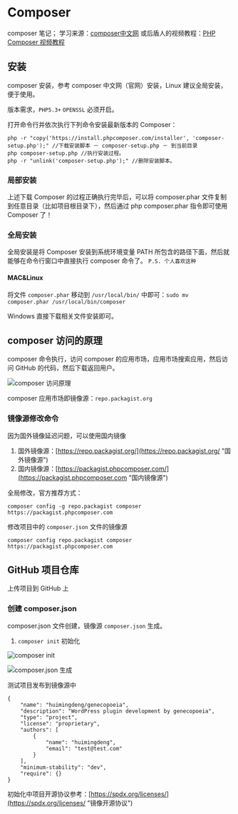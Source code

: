 # Composer #
composer 笔记； 学习来源：[composer中文网](https://www.phpcomposer.com/ "composer 中文网") 或后盾人的视频教程：[PHP Composer 视频教程](http://www.php.cn/course/677.html "PHP Composer 视频教程")

## 安装 ##
composer 安装，参考 composer 中文网（官网）安装，Linux 建议全局安装，便于使用。

版本需求，`PHP5.3+` `OPENSSL` 必须开启。 

打开命令行并依次执行下列命令安装最新版本的 Composer：

	php -r "copy('https://install.phpcomposer.com/installer', 'composer-setup.php');" //下载安装脚本 － composer-setup.php － 到当前目录 
	php composer-setup.php //执行安装过程。
	php -r "unlink('composer-setup.php');" //删除安装脚本。

### 局部安装 ###
上述下载 Composer 的过程正确执行完毕后，可以将 composer.phar 文件复制到任意目录（比如项目根目录下），然后通过 php composer.phar 指令即可使用 Composer 了！

### 全局安装 ###
全局安装是将 Composer 安装到系统环境变量 PATH 所包含的路径下面，然后就能够在命令行窗口中直接执行 composer 命令了。 `P.S. 个人喜欢这种`

#### MAC&Linux ####
将文件 `composer.phar` 移动到 `/usr/local/bin/` 中即可：`sudo mv composer.phar /usr/local/bin/composer`

Windows 直接下载相关文件安装即可。

## composer 访问的原理 ##
composer 命令执行，访问 composer 的应用市场，应用市场搜索应用，然后访问 GitHub 的代码，然后下载返回用户。

![composer 访问原理](https://i.imgur.com/lsw16yv.png)

composer 应用市场即镜像源：`repo.packagist.org`

### 镜像源修改命令 ###
因为国外镜像延迟问题，可以使用国内镜像

1. 国外镜像源：[https://repo.packagist.org/](https://repo.packagist.org/ "国外镜像源")
2. 国内镜像源：[https://packagist.phpcomposer.com/](https://packagist.phpcomposer.com "国内镜像源")

全局修改，官方推荐方式：

	composer config -g repo.packagist composer https://packagist.phpcomposer.com

修改项目中的 `composer.json` 文件的镜像源

	composer config repo.packagist composer https://packagist.phpcomposer.com

## GitHub 项目仓库 ##
上传项目到 GitHub 上

### 创建 composer.json ###
composer.json 文件创建，镜像源 `composer.json` 生成。

1. `composer init` 初始化

![composer init](https://i.imgur.com/a08Qozr.png)

![composer.json 生成](https://i.imgur.com/tdLZqwX.png)

测试项目发布到镜像源中

	{
	    "name": "huimingdeng/genecopoeia",
	    "description": "WordPress plugin development by genecopoeia",
	    "type": "project",
	    "license": "proprietary",
	    "authors": [
	        {
	            "name": "huimingdeng",
	            "email": "test@test.com"
	        }
	    ],
	    "minimum-stability": "dev",
	    "require": {}
	}

初始化中项目开源协议参考：[https://spdx.org/licenses/](https://spdx.org/licenses/ "镜像开源协议")